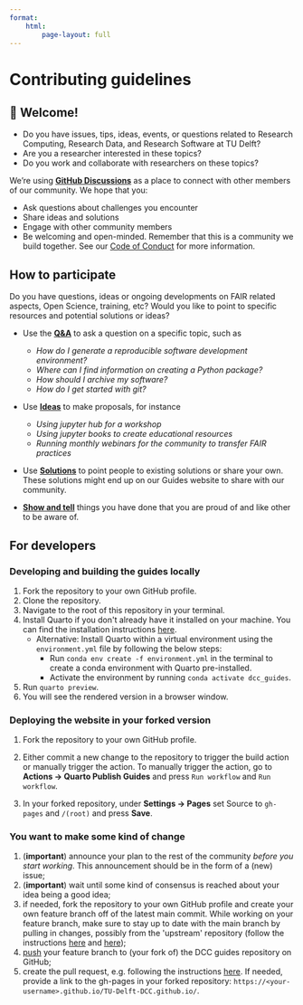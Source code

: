 ```yaml
---
format:
    html:
        page-layout: full
---
```


# Contributing guidelines

## 👋 Welcome!

- Do you have issues, tips, ideas, events, or questions related to Research Computing, Research Data, and Research Software at TU Delft?
- Are you a researcher interested in these topics?
- Do you work and collaborate with researchers on these topics?

We’re using [**GitHub Discussions**](https://github.com/TU-Delft-DCC/TU-Delft-DCC.github.io/discussions) as a place to connect with other members of our community. We hope that you:

* Ask questions about challenges you encounter
* Share ideas and solutions
* Engage with other community members
* Be welcoming and open-minded. Remember that this is a community we
build together. See our [Code of Conduct](CODE_OF_CONDUCT.md) for more information.

## How to participate
Do you have questions, ideas or ongoing developments on FAIR related aspects, Open Science, training, etc? Would you like to point to specific resources and potential solutions or ideas?

-  Use the [**Q&A**](https://github.com/TU-Delft-DCC/TU-Delft-DCC.github.io/discussions/categories/q-a) to ask a question on a specific topic, such as
    - _How do I generate a reproducible software development environment?_
    - _Where can I find information on creating a Python package?_
    - _How should I archive my software?_
    - _How do I get started with git?_

-  Use [**Ideas**](https://github.com/TU-Delft-DCC/TU-Delft-DCC.github.io/discussions/categories/ideas) to make proposals, for instance 
    - _Using jupyter hub for a workshop_
    - _Using jupyter books to create educational resources_
    - _Running monthly webinars for the community to transfer FAIR practices_

- Use [**Solutions**](https://github.com/TU-Delft-DCC/TU-Delft-DCC.github.io/discussions/categories/solution) to point people to existing solutions or share your own. These solutions might end up on our Guides website to share with our community.

- [**Show and tell**](https://github.com/TU-Delft-DCC/TU-Delft-DCC.github.io/discussions/categories/show-and-tell) things you have done that you are proud of and like other to be aware of.

## For developers

### Developing and building the guides locally
1. Fork the repository to your own GitHub profile.
1. Clone the repository.
1. Navigate to the root of this repository in your terminal.
1. Install Quarto if you don't already have it installed on your machine. You can find the installation instructions [here](https://quarto.org/docs/get-started/).
    - Alternative: Install Quarto within a virtual environment using the `environment.yml` file by following the below steps:
        - Run `conda env create -f environment.yml` in the terminal to create a conda environment with Quarto pre-installed.
        - Activate the environment by running `conda activate dcc_guides`.  
1. Run `quarto preview`.
1. You will see the rendered version in a browser window.

### Deploying the website in your forked version
1. Fork the repository to your own GitHub profile.

1. Either commit a new change to the repository to trigger the build action or manually trigger the action. To manually trigger the action, go to **Actions -> Quarto Publish Guides** and press `Run workflow` and `Run workflow`.

1. In your forked repository, under **Settings -> Pages** set Source to `gh-pages` and `/(root)` and press **Save**.


### You want to make some kind of change
1. (**important**) announce your plan to the rest of the community *before you start working*. This announcement should be in the form of a (new) issue;
1. (**important**) wait until some kind of consensus is reached about your idea being a good idea;
1. if needed, fork the repository to your own GitHub profile and create your own feature branch off of the latest main commit. While working on your feature branch, make sure to stay up to date with the main branch by pulling in changes, possibly from the 'upstream' repository (follow the instructions [here](https://help.github.com/articles/configuring-a-remote-for-a-fork/) and [here](https://help.github.com/articles/syncing-a-fork/));
1. [push](http://rogerdudler.github.io/git-guide/) your feature branch to (your fork of) the DCC guides repository on GitHub;
1. create the pull request, e.g. following the instructions [here](https://help.github.com/articles/creating-a-pull-request/). If needed, provide a link to the gh-pages in your forked repository: `https://<your-username>.github.io/TU-Delft-DCC.github.io/`.